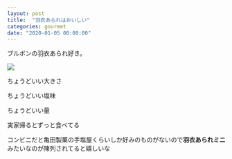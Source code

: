 ```yaml
---
layout: post
title:  "羽衣あられはおいしい"
categories: gourmet
date: "2020-01-05 00:00:00"
---
```


ブルボンの羽衣あられ好き。

<div class="amazon">
<a href="https://www.amazon.co.jp/%E3%83%96%E3%83%AB%E3%83%9C%E3%83%B3-%E3%82%A2%E3%83%AB%E3%83%9F%E7%BE%BD%E8%A1%A3%E3%81%82%E3%82%89%E3%82%8C-47g%C3%9710%E8%A2%8B/dp/B008YRPQ82/ref=as_li_ss_il?_encoding=UTF8&pd_rd_i=B008YRPQ82&pd_rd_r=21f5d57f-4d60-472d-a8d3-633936fd7ad5&pd_rd_w=cD5bD&pd_rd_wg=ccol6&pf_rd_p=ca22fd73-0f1e-4b39-9917-c84a20b3f3a8&pf_rd_r=Q2N5XFKN4R8EK59Y309G&psc=1&refRID=Q2N5XFKN4R8EK59Y309G&linkCode=li3&tag=infirmaria112-22&linkId=d9511aa5b6e7bea6dddae7ac9006661c&language=ja_JP" target="_blank"><img border="0" src="//ws-fe.amazon-adsystem.com/widgets/q?_encoding=UTF8&ASIN=B008YRPQ82&Format=_SL250_&ID=AsinImage&MarketPlace=JP&ServiceVersion=20070822&WS=1&tag=infirmaria112-22&language=ja_JP" ></a><img src="https://ir-jp.amazon-adsystem.com/e/ir?t=infirmaria112-22&language=ja_JP&l=li3&o=9&a=B008YRPQ82" width="1" height="1" border="0" alt="" style="border:none !important; margin:0px !important;" />
</div>

ちょうどいい大きさ

ちょうどいい塩味

ちょうどいい量

実家帰るとずっと食べてる

コンビニだと亀田製菓の手塩屋くらいしか好みのものがないので**羽衣あられミニ**みたいなのが陳列されてると嬉しいな

